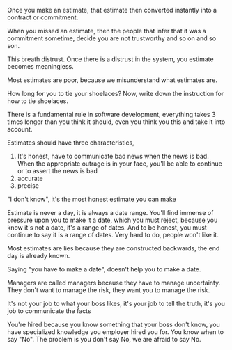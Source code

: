 Once you make an estimate, that estimate then converted instantly into a contract or commitment.

When you missed an estimate, then the people that infer that it was a commitment sometime, decide you are not trustworthy and so on and so son.

This breath distrust. Once there is a distrust in the system, you estimate becomes meaningless.

Most estimates are poor, because we misunderstand what estimates are.

How long for you to tie your shoelaces? Now, write down the instruction for how to tie shoelaces.

There is a fundamental rule in software development, everything takes 3 times longer than you think it should, even you think you this and take it into account.

Estimates should have three characteristics,
1. It's honest, have to communicate bad news when the news is bad. When the appropriate outrage is in your face, you'll be able to continue or to assert the news is bad
2. accurate
3. precise

"I don't know", it's the most honest estimate you can make

Estimate is never a day, it is always a date range. You'll find immense of pressure upon you to make it a date, which you must reject, because you know it's not a date, it's a range of dates. And to be honest, you must continue to say it is a range of dates. Very hard to do, people won't like it.

Most estimates are lies because they are constructed backwards, the end day is already known.

Saying "you have to make a date", doesn't help you to make a date.

Managers are called managers because they have to manage uncertainty. They don't want to manage the risk, they want you to manage the risk.

It's not your job to what your boss likes, it's your job to tell the truth, it's you job to communicate the facts

You're hired because you know something that your boss don't know, you have specialized knowledge you employer hired you for. You know when to say "No". The problem is you don't say No, we are afraid to say No.
